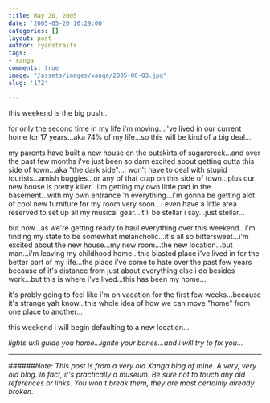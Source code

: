 ```yaml
---
title: May 20, 2005
date: '2005-05-20 16:29:00'
categories: []
layout: post
author: ryanstraits
tags:
- xanga
comments: true
image: "/assets/images/xanga/2005-06-03.jpg"
slug: '172'

---
```

this weekend is the big push...

<!-- break -->

for only the second time in my life i'm moving...i've lived in our current home for 17 years...aka 74% of my life...so this will be kind of a big deal...

my parents have built a new house on the outskirts of sugarcreek...and over the past few months i've just been so darn excited about getting outta this side of town...aka "the dark side"...i won't have to deal with stupid tourists...amish buggies...or any of that crap on this side of town...plus our new house is pretty killer...i'm getting my own little pad in the basement...with my own entrance 'n everything...i'm gonna be getting alot of cool new furniture for my room very soon...i even have a little area reserved to set up all my musical gear...it'll be stellar i say...just stellar...

but now...as we're getting ready to haul everything over this weekend...i'm finding my state to be somewhat melancholic...it's all so bittersweet...i'm excited about the new house...my new room...the new location...but man...i'm leaving my childhood home...this blasted place i've lived in for the better part of my life...the place i've come to hate over the past few years because of it's distance from just about everything else i do besides work...but this is where i've lived...this has been my home...

it's probly going to feel like i'm on vacation for the first few weeks...because it's strange yah know...this whole idea of how we can move "home" from one place to another...

this weekend i will begin defaulting to a new location...

<em>lights will guide you home...ignite your bones...and i will try to fix you...</em>

---

######*Note: This post is from a very old Xanga blog of mine. A very, very old blog. In fact, it's practically a museum. Be sure not to touch any old references or links. You won't break them, they are most certainly already broken.*